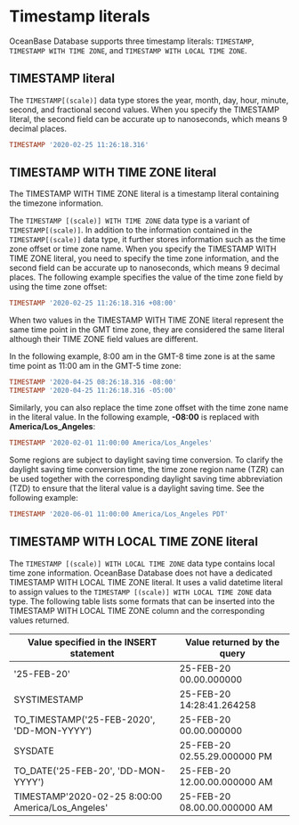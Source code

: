# Timestamp literals

OceanBase Database supports three timestamp literals: `TIMESTAMP`, `TIMESTAMP WITH TIME ZONE`, and `TIMESTAMP WITH LOCAL TIME ZONE`.

## TIMESTAMP literal

The `TIMESTAMP[(scale)]` data type stores the year, month, day, hour, minute, second, and fractional second values. When you specify the TIMESTAMP literal, the second field can be accurate up to nanoseconds, which means 9 decimal places.

```sql
TIMESTAMP '2020-02-25 11:26:18.316'
```

## TIMESTAMP WITH TIME ZONE literal

The TIMESTAMP WITH TIME ZONE literal is a timestamp literal containing the timezone information.

The `TIMESTAMP [(scale)] WITH TIME ZONE` data type is a variant of `TIMESTAMP[(scale)]`. In addition to the information contained in the `TIMESTAMP[(scale)]` data type, it further stores information such as the time zone offset or time zone name. When you specify the TIMESTAMP WITH TIME ZONE literal, you need to specify the time zone information, and the second field can be accurate up to nanoseconds, which means 9 decimal places. The following example specifies the value of the time zone field by using the time zone offset:

```sql
TIMESTAMP '2020-02-25 11:26:18.316 +08:00'
```

When two values in the TIMESTAMP WITH TIME ZONE literal represent the same time point in the GMT time zone, they are considered the same literal although their TIME ZONE field values are different.

In the following example, 8:00 am in the GMT-8 time zone is at the same time point as 11:00 am in the GMT-5 time zone:

```sql
TIMESTAMP '2020-04-25 08:26:18.316 -08:00'
TIMESTAMP '2020-04-25 11:26:18.316 -05:00'
```

Similarly, you can also replace the time zone offset with the time zone name in the literal value. In the following example, **-08:00** is replaced with **America/Los_Angeles**:

```sql
TIMESTAMP '2020-02-01 11:00:00 America/Los_Angeles'
```

Some regions are subject to daylight saving time conversion. To clarify the daylight saving time conversion time, the time zone region name (TZR) can be used together with the corresponding daylight saving time abbreviation (TZD) to ensure that the literal value is a daylight saving time. See the following example:

```sql
TIMESTAMP '2020-06-01 11:00:00 America/Los_Angeles PDT'
```

## TIMESTAMP WITH LOCAL TIME ZONE literal

The `TIMESTAMP [(scale)] WITH LOCAL TIME ZONE` data type contains local time zone information. OceanBase Database does not have a dedicated TIMESTAMP WITH LOCAL TIME ZONE literal. It uses a valid datetime literal to assign values to the `TIMESTAMP [(scale)] WITH LOCAL TIME ZONE` data type. The following table lists some formats that can be inserted into the TIMESTAMP WITH LOCAL TIME ZONE column and the corresponding values returned.

| **Value specified in the INSERT statement** | **Value returned by the query** |
|----------------------------------------------------|------------------------------|
| '25-FEB-20' | 25-FEB-20 00.00.000000 |
| SYSTIMESTAMP | 25-FEB-20 14:28:41.264258 |
| TO_TIMESTAMP('25-FEB-2020', 'DD-MON-YYYY') | 25-FEB-20 00.00.000000 |
| SYSDATE | 25-FEB-20 02.55.29.000000 PM |
| TO_DATE('25-FEB-20', 'DD-MON-YYYY') | 25-FEB-20 12.00.00.000000 AM |
| TIMESTAMP'2020-02-25 8:00:00  America/Los_Angeles' | 25-FEB-20 08.00.00.000000 AM |
